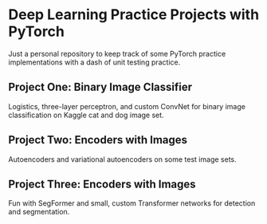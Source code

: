 # Deep Learning Practice Projects with PyTorch

Just a personal repository to keep track of some PyTorch practice implementations with a dash of unit testing practice.

## Project One: Binary Image Classifier

Logistics, three-layer perceptron, and custom ConvNet for binary image classification on Kaggle cat and dog image set.

## Project Two: Encoders with Images

Autoencoders and variational autoencoders on some test image sets. 

## Project Three: Encoders with Images

Fun with SegFormer and small, custom Transformer networks for detection and segmentation.
